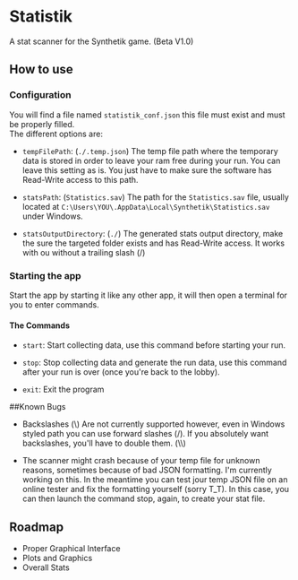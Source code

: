 # Statistik
A stat scanner for the Synthetik game. (Beta V1.0)

## How to use
### Configuration
You will find a file named `statistik_conf.json` this file must exist and must be properly filled.<br>
The different options are:

-   `tempFilePath`: (`./.temp.json`) The temp file path where the temporary data is stored in order to leave your ram free during your run. 
    You can leave this setting as is. 
    You just have to make sure the software has Read-Write access to this path.
    
-   `statsPath`: (`Statistics.sav`) The path for the `Statistics.sav` file,
    usually located at `C:\Users\YOU\.AppData\Local\Synthetik\Statistics.sav` under Windows.
    
-   `statsOutputDirectory`: (`./`) The generated stats output directory,
    make the sure the targeted folder exists and has Read-Write access. It works with ou without a trailing slash (/)

### Starting the app
Start the app by starting it like any other app, it will then open a terminal for you to enter commands.

#### The Commands
-   `start`: Start collecting data, use this command before starting your run.
    
-   `stop`: Stop collecting data and generate the run data, 
    use this command after your run is over (once you're back to the lobby).
    
-   `exit`: Exit the program

##Known Bugs
- Backslashes (&#92;) Are not currently supported however,
even in Windows styled path you can use forward slashes (/). If you absolutely want backslashes,
you'll have to double them. (&#92;&#92;)
  
- The scanner might crash because of your temp file for unknown reasons,
  sometimes because of bad JSON formatting. I'm currently working on this.
  In the meantime you can test jour temp JSON file on an online tester and fix the formatting yourself (sorry T_T).
  In this case, you can then launch the command stop, again, to create your stat file.
## Roadmap
- Proper Graphical Interface
- Plots and Graphics
- Overall Stats
